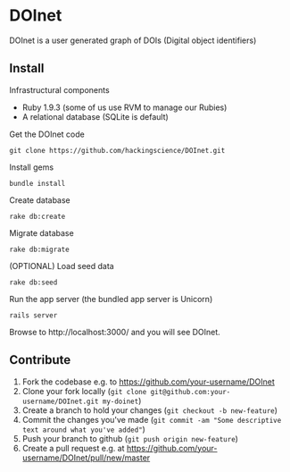 DOInet
======

DOInet is a user generated graph of DOIs (Digital object identifiers)

## Install

Infrastructural components

 * Ruby 1.9.3 (some of us use RVM to manage our Rubies)
 * A relational database (SQLite is default)

Get the DOInet code

    git clone https://github.com/hackingscience/DOInet.git

Install gems

    bundle install

Create database

    rake db:create

Migrate database

    rake db:migrate

(OPTIONAL) Load seed data

    rake db:seed

Run the app server (the bundled app server is Unicorn)

    rails server

Browse to http://localhost:3000/ and you will see DOInet.

## Contribute

1. Fork the codebase e.g. to https://github.com/your-username/DOInet
1. Clone your fork locally (`git clone
git@github.com:your-username/DOInet.git my-doinet`)
1. Create a branch to hold your changes (`git checkout -b new-feature`)
1. Commit the changes you've made (`git commit -am "Some descriptive text around
what you've added"`)
1. Push your branch to github (`git push origin new-feature`)
1. Create a pull request e.g. at https://github.com/your-username/DOInet/pull/new/master
